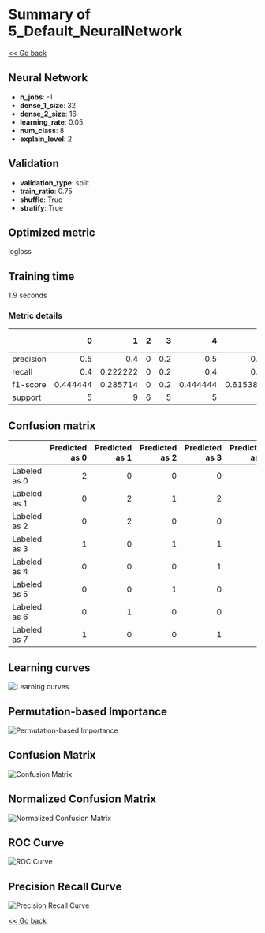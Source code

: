 # Summary of 5_Default_NeuralNetwork

[<< Go back](../README.md)


## Neural Network
- **n_jobs**: -1
- **dense_1_size**: 32
- **dense_2_size**: 16
- **learning_rate**: 0.05
- **num_class**: 8
- **explain_level**: 2

## Validation
 - **validation_type**: split
 - **train_ratio**: 0.75
 - **shuffle**: True
 - **stratify**: True

## Optimized metric
logloss

## Training time

1.9 seconds

### Metric details
|           |        0 |        1 |   2 |   3 |        4 |        5 |        6 |        7 |   accuracy |   macro avg |   weighted avg |   logloss |
|:----------|---------:|---------:|----:|----:|---------:|---------:|---------:|---------:|-----------:|------------:|---------------:|----------:|
| precision | 0.5      | 0.4      |   0 | 0.2 | 0.5      | 0.5      | 0.666667 | 0.2      |   0.377778 |    0.370833 |       0.365185 |   2.38751 |
| recall    | 0.4      | 0.222222 |   0 | 0.2 | 0.4      | 0.8      | 0.8      | 0.4      |   0.377778 |    0.402778 |       0.377778 |   2.38751 |
| f1-score  | 0.444444 | 0.285714 |   0 | 0.2 | 0.444444 | 0.615385 | 0.727273 | 0.266667 |   0.377778 |    0.372991 |       0.356944 |   2.38751 |
| support   | 5        | 9        |   6 | 5   | 5        | 5        | 5        | 5        |   0.377778 |   45        |      45        |   2.38751 |


## Confusion matrix
|              |   Predicted as 0 |   Predicted as 1 |   Predicted as 2 |   Predicted as 3 |   Predicted as 4 |   Predicted as 5 |   Predicted as 6 |   Predicted as 7 |
|:-------------|-----------------:|-----------------:|-----------------:|-----------------:|-----------------:|-----------------:|-----------------:|-----------------:|
| Labeled as 0 |                2 |                0 |                0 |                0 |                0 |                0 |                0 |                3 |
| Labeled as 1 |                0 |                2 |                1 |                2 |                1 |                2 |                0 |                1 |
| Labeled as 2 |                0 |                2 |                0 |                0 |                1 |                1 |                1 |                1 |
| Labeled as 3 |                1 |                0 |                1 |                1 |                0 |                0 |                1 |                1 |
| Labeled as 4 |                0 |                0 |                0 |                1 |                2 |                0 |                0 |                2 |
| Labeled as 5 |                0 |                0 |                1 |                0 |                0 |                4 |                0 |                0 |
| Labeled as 6 |                0 |                1 |                0 |                0 |                0 |                0 |                4 |                0 |
| Labeled as 7 |                1 |                0 |                0 |                1 |                0 |                1 |                0 |                2 |

## Learning curves
![Learning curves](learning_curves.png)

## Permutation-based Importance
![Permutation-based Importance](permutation_importance.png)
## Confusion Matrix

![Confusion Matrix](confusion_matrix.png)


## Normalized Confusion Matrix

![Normalized Confusion Matrix](confusion_matrix_normalized.png)


## ROC Curve

![ROC Curve](roc_curve.png)


## Precision Recall Curve

![Precision Recall Curve](precision_recall_curve.png)



[<< Go back](../README.md)

